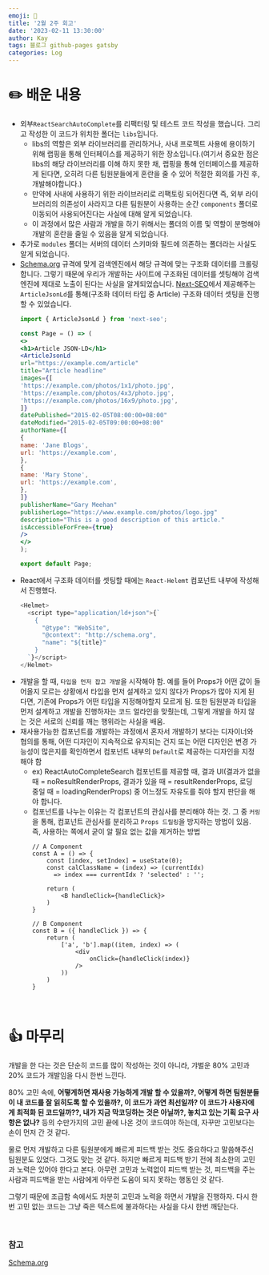 ```yaml
---
emoji: 👋
title: '2월 2주 회고'
date: '2023-02-11 13:30:00'
author: Kay
tags: 블로그 github-pages gatsby
categories: Log
---
```


# ✏️ 배운 내용
- 외부`ReactSearchAutoComplete`를 리팩터링 및 테스트 코드 작성을 했습니다. 그리고 작성한 이 코드가 위치한 폴더는 `libs`입니다. 
  - libs의 역할은 외부 라이브러리를 관리하거나, 사내 프로젝트 사용에 용이하기 위해 랩핑을 통해 인터페이스를 제공하기 위한 장소입니다.(여기서 중요한 점은 libs의 해당 라이브러리를
  이해 하지 못한 채, 랩핑을 통해 인터페이스를 제공하게 된다면, 오히려 다른 팀원분들에게 혼란을 줄 수 있어 적절한 회의를 가진 후, 개발해야합니다.)
  - 만약에 사내에 사용하기 위한 라이브러리로 리팩토링 되어진다면 즉, 외부 라이브러리의 의존성이 사라지고 다른 팀원분이 사용하는 순간 `components`
  폴더로 이동되어 사용되어진다는 사실에 대해 알게 되었습니다.
  - 이 과정에서 많은 사람과 개발을 하기 위해서는 폴더의 이름 및 역할이 분명해야 개발의 혼란을 줄일 수 있음을 알게 되었습니다.
- 추가로 `modules` 폴더는 서버의 데이터 스키마와 필드에 의존하는 폴더라는 사실도 알게 되었습니다.
- [Schema.org](https://schema.org/) 규격에 맞게 검색엔진에서 해당 규격에 맞는 구조화 데이터를 크롤링 합니다. 그렇기 때문에 우리가 개발하는 사이트에 구조화된 데이터를 셋팅해야 검색 엔진에 제대로 노출이 된다는 사실을 알게되었습니다. [Next-SEO](https://github.com/garmeeh/next-seo)에서 제공해주는 `ArticleJsonLd`를 통해(구조화 데이터 타입 중 Article) 구조화 데이터 셋팅을 진행할 수 있었습니다.
   ```jsx
   import { ArticleJsonLd } from 'next-seo';
   
   const Page = () => (
   <>
   <h1>Article JSON-LD</h1>
   <ArticleJsonLd
   url="https://example.com/article"
   title="Article headline"
   images={[
   'https://example.com/photos/1x1/photo.jpg',
   'https://example.com/photos/4x3/photo.jpg',
   'https://example.com/photos/16x9/photo.jpg',
   ]}
   datePublished="2015-02-05T08:00:00+08:00"
   dateModified="2015-02-05T09:00:00+08:00"
   authorName={[
   {
   name: 'Jane Blogs',
   url: 'https://example.com',
   },
   {
   name: 'Mary Stone',
   url: 'https://example.com',
   },
   ]}
   publisherName="Gary Meehan"
   publisherLogo="https://www.example.com/photos/logo.jpg"
   description="This is a good description of this article."
   isAccessibleForFree={true}
   />
   </>
   );
   
   export default Page;
   ```
- React에서 구조화 데이터를 셋팅할 때에는 `React-Helemt` 컴포넌트 내부에 작성해서 진행했다.
   ```js
   <Helmet>
     <script type="application/ld+json">{`
       {
         "@type": "WebSite",
         "@context": "http://schema.org",
         "name": "${title}"
       }
     `}</script>
   </Helmet>
   ```
- 개발을 할 때, `타입을 먼저 잡고 개발`을 시작해야 함. 예를 들어 Props가 어떤 값이 들어올지 모르는 상황에서 타입을 먼저 설계하고 있지 않다가 Props가 많아 지게 된다면, 기존에 Props가 어떤 타입을 지정해야할지 모르게 됨. 또한 팀원분과 타입을 먼저 설계하고 개발을 진행하자는 코드 얼라인을 맞췄는데, 그렇게 개발을 하지 않는 것은 서로의 신뢰를 깨는 행위라는 사실을 배움.
- 재사용가능한 컴포넌트를 개발하는 과정에서 혼자서 개발하기 보다는 디자이너와 협의를 통해, 어떤 디자인이 지속적으로 유지되는 건지 또는 어떤 디자인은 변경 가능성이 많은지를 확인하면서 컴포넌트 내부의 `Default`로 제공하는 디자인을 지정해야 함
  - ex) ReactAutoCompleteSearch 컴포넌트를 제공할 때, 결과 UI(결과가 없을 때 = noResultRenderProps, 결과가 있을 때 = resultRenderProps, 로딩 중일 때 = loadingRenderProps) 중 어느정도 자유도를 줘야 할지 판단을 해야 합니다.
  - 컴포넌트를 나누는 이유는 각 컴포넌트의 관심사를 분리해야 하는 것. 그 중 `커링`을 통해, 컴포넌트 관심사를 분리하고 `Props 드릴링`을 방지하는 방법이 있음. 즉, 사용하는 쪽에서 굳이 알 필요 없는 값을 제거하는 방법
      ```tsx
      // A Component
      const A = () => {
          const [index, setIndex] = useState(0);
          const calClassName = (index) => (currentIdx) 
            => index === currentIdx ? 'selected' : '';
    
          return (
              <B handleClick={handleClick}>
          )
      }
    
      // B Component
      const B = ({ handleClick }) => {
          return (
              ['a', 'b'].map((item, index) => (
                  <div
                      onClick={handleClick(index)}
                  />
              ))
          )
      }
      ``` 

<br>

# 👍 마무리
개발을 한 다는 것은 단순히 코드를 많이 작성하는 것이 아니라, 갸벌운 80% 고민과 20% 코드가 개발임을 다시 한번 느낀다.

80% 고민 속에, <b>어떻게하면 재사용 가능하게 개발 할 수 있을까?, 어떻게 하면 팀원분들이 내 코드를 잘 읽히도록 할 수 있을까?, 이 코드가 과연 최선일까?
이 코드가 사용자에게 최적화 된 코드일까??, 내가 지금 막코딩하는 것은 아닐까?, 놓치고 있는 기획 요구 사항은 없나?</b> 등의 수만가지의 고민 끝에 나온 것이 코드여야 하는데,
자꾸만 고민보다는 손이 먼저 간 것 같다. 

물로 먼저 개발하고 다른 팀원분에게 빠르게 피드백 받는 것도 중요하다고 말씀해주신 팀원분도 있었다. 그것도 맞는 것 같다.
하지만 빠르게 피드백 받기 전에 최소한의 고민과 노력은 있어야 한다고 본다. 아무런 고민과 노력없이 피드백 받는 것, 피드백을 주는 사람과 피드백을 받는 사람에게 아무런 도움이 되지 못하는 행동인 것 같다.

그렇기 때문에 조급함 속에서도 차분히 고민과 노력을 하면서 개발을 진행하자. 다시 한번 고민 없는 코드는 그냥 죽은 텍스트에 불과하다는 사실을 다시 한번 깨닫는다.  




<br>

### 참고
[Schema.org](https://schema.org/)

```toc
```
